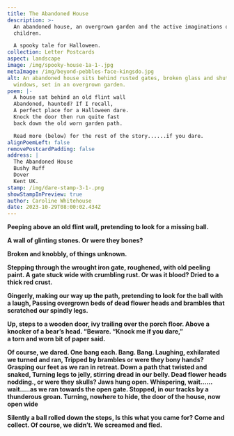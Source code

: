 ```yaml
---
title: The Abandoned House
description: >-
  An abandoned house, an overgrown garden and the active imaginations of
  children.

  A spooky tale for Halloween.
collection: Letter Postcards
aspect: landscape
image: /img/spooky-house-1a-1-.jpg
metaImage: /img/beyond-pebbles-face-kingsdo.jpg
alt: An abandoned house sits behind rusted gates, broken glass and shuttered
  windows, set in an overgrown garden.
poem: |-
  A house sat behind an old flint wall 
  Abandoned, haunted? If I recall,
  A perfect place for a Halloween dare.
  Knock the door then run quite fast
  back down the old worn garden path.

  Read more (below) for the rest of the story......if you dare.
alignPoemLeft: false
removePostcardPadding: false
address: |
  The Abandoned House
  Bushy Ruff
  Dover
  Kent UK.
stamp: /img/dare-stamp-3-1-.png
showStampInPreview: true
author: Caroline Whitehouse
date: 2023-10-29T08:00:02.434Z
---
```

**Peeping above an old flint wall, pretending to look for a missing ball.**


**A wall of glinting stones. Or were they bones?**


**Broken and knobbly, of things unknown.**

**Stepping through the wrought iron gate, roughened, with old peeling paint.
A gate stuck wide with crumbling rust. Or was it blood? 
Dried to a thick red crust.**

**Gingerly, making our way up the path, pretending to look for the ball with a laugh,
Passing overgrown beds of dead flower heads and brambles that scratched our spindly legs.**

**Up, steps to a wooden door,  ivy trailing over the porch floor.
Above a knocker of a bear’s head. “Beware. “Knock me if you dare,”**\
**a torn and worn bit of paper said.**

**Of course, we dared. One bang each. Bang. Bang.
Laughing, exhilarated we turned and ran,
Tripped by brambles or were they bony hands?
Grasping our feet as we ran in retreat.
Down a path that twisted and snaked,
Turning legs to jelly, stirring dread in our belly.
Dead flower heads nodding., or were they skulls? 
Jaws hung open. Whispering, wait……wait…..as we ran towards the open gate.
Stopped, in our tracks by a thunderous groan.
Turning, nowhere to hide, the door of the house, now open wide**

**Silently a ball rolled down the steps,
Is this what you came for? Come and collect.
Of course, we didn’t. We screamed and fled.**